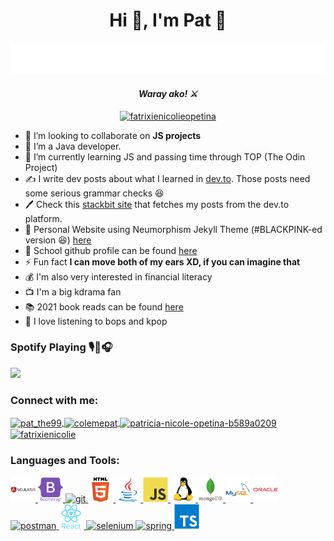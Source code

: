 
<h1 align="center">Hi 👋, I'm Pat 👧</h1>
<div align="center">
    <img src="header.svg" alt="full-name">
</div>
<h4 align="center"><em>Waray ako! ⚔️</em></h4>

<p align="center"> 
  <a href="https://github.com/ryo-ma/github-profile-trophy">
    <img src="https://github-profile-trophy.vercel.app/?username=fatrixienicolieopetina&theme=onedark" alt="fatrixienicolieopetina"/>
  </a>
</p>

- 👯 I’m looking to collaborate on **JS projects**
- 👀 I’m a Java developer.
- 🌱 I’m currently learning JS and passing time through TOP (The Odin Project)
- ✍️ I write dev posts about what I learned in <a href="https://dev.to/pat_the99">dev.to</a>. Those posts need some serious grammar checks 😆
- 🖊️ Check this [stackbit site](https://energetic-mint-a3822.netlify.app/) that fetches my posts from the dev.to platform.
- 👧 Personal Website using Neumorphism Jekyll Theme (#BLACKPINK-ed version 😆) [here](https://fatrixienicolieopetina.github.io/pat_the99/)
- 🏫 School github profile can be found <a href="https://github.com/patricianicoleopetina">here</a>
- ⚡ Fun fact **I can move both of my ears XD, if you can imagine that**
- 💰 I'm also very interested in financial literacy
- 📺 I'm a big kdrama fan
- 📚 2021 book reads can be found <a href="https://fatrixienicolieopetina.github.io/book-library/">here</a> 
- 💓 I love listening to bops and kpop

<p align="left">
  <h3>Spotify Playing 🎙️💃🎧</h3>
  <a href="https://spotify-github-profile.vercel.app/api/view.svg?uid=patricianicole5899&redirect=true">
    <img src = "https://spotify-github-profile.vercel.app/api/view.svg?uid=patricianicole5899&cover_image=false&theme=default"/>
  </a>
 </p>

<h3 align="left">Connect with me:</h3>
<p align="left">
  <a href="https://dev.to/pat_the99" target="blank">
    <img align="center" src="https://cdn.jsdelivr.net/npm/simple-icons@3.0.1/icons/dev-dot-to.svg" alt="pat_the99" height="30" width="40" />
  </a>
  <a href="https://twitter.com/colemepat" target="blank"><img align="center" src="https://raw.githubusercontent.com/rahuldkjain/github-profile-readme-generator/6253936f99716cd30c07055d5d10e9332af37171/src/images/icons/Social/twitter.svg" alt="colemepat" height="30" width="40" />
  </a>
  <a href="https://linkedin.com/in/patricia-nicole-opetina-b589a0209" target="blank">
    <img align="center" src="https://raw.githubusercontent.com/rahuldkjain/github-profile-readme-generator/6253936f99716cd30c07055d5d10e9332af37171/src/images/icons/Social/linked-in-alt.svg" alt="patricia-nicole-opetina-b589a0209" height="30" width="40" />
  </a>
  <a href="https://stackoverflow.com/users/15243804/fatrixienicolie" target="blank">
    <img align="center" src="https://raw.githubusercontent.com/rahuldkjain/github-profile-readme-generator//6253936f99716cd30c07055d5d10e9332af37171/src/images/icons/Social/stack-overflow.svg" alt="fatrixienicolie" height="30" width="40" />
  </a>
</p>

<h3 align="left">Languages and Tools:</h3>
  <p align="left"> 
  <a href="https://angular.io" target="_blank"> 
    <img src="https://raw.githubusercontent.com/devicons/devicon/master/icons/angularjs/angularjs-original-wordmark.svg" alt="angularjs" width="40" height="40"/> 
  </a> 
  <a href="https://getbootstrap.com" target="_blank"> 
    <img src="https://raw.githubusercontent.com/devicons/devicon/master/icons/bootstrap/bootstrap-plain-wordmark.svg" alt="bootstrap" width="40" height="40"/> 
  </a> 
  <a href="https://git-scm.com/" target="_blank"> 
    <img src="https://www.vectorlogo.zone/logos/git-scm/git-scm-icon.svg" alt="git" width="40" height="40"/> 
  </a> 
  <a href="https://www.w3.org/html/" target="_blank"> 
    <img src="https://raw.githubusercontent.com/devicons/devicon/master/icons/html5/html5-original-wordmark.svg" alt="html5" width="40" height="40"/> 
  </a> 
  <a href="https://www.java.com" target="_blank"> 
    <img src="https://raw.githubusercontent.com/devicons/devicon/master/icons/java/java-original.svg" alt="java" width="40" height="40"/> 
  </a> 
  <a href="https://developer.mozilla.org/en-US/docs/Web/JavaScript" target="_blank"> 
    <img src="https://raw.githubusercontent.com/devicons/devicon/master/icons/javascript/javascript-original.svg" alt="javascript" width="40" height="40"/> 
  </a> 
  <a href="https://www.linux.org/" target="_blank"> 
    <img src="https://raw.githubusercontent.com/devicons/devicon/master/icons/linux/linux-original.svg" alt="linux" width="40" height="40"/> 
  </a> 
  <a href="https://www.mongodb.com/" target="_blank"> 
    <img src="https://raw.githubusercontent.com/devicons/devicon/master/icons/mongodb/mongodb-original-wordmark.svg" alt="mongodb" width="40" height="40"/> 
  </a> 
  <a href="https://www.mysql.com/" target="_blank"> 
    <img src="https://raw.githubusercontent.com/devicons/devicon/master/icons/mysql/mysql-original-wordmark.svg" alt="mysql" width="40" height="40"/> 
  </a> 
  <a href="https://www.oracle.com/" target="_blank"> 
    <img src="https://raw.githubusercontent.com/devicons/devicon/master/icons/oracle/oracle-original.svg" alt="oracle" width="40" height="40"/> 
  </a> 
  <a href="https://postman.com" target="_blank"> 
    <img src="https://www.vectorlogo.zone/logos/getpostman/getpostman-icon.svg" alt="postman" width="40" height="40"/> 
  </a> 
  <a href="https://reactjs.org/" target="_blank"> 
    <img src="https://raw.githubusercontent.com/devicons/devicon/master/icons/react/react-original-wordmark.svg" alt="react" width="40" height="40"/> 
  </a> 
  <a href="https://www.selenium.dev" target="_blank"> 
    <img src="https://raw.githubusercontent.com/detain/svg-logos/780f25886640cef088af994181646db2f6b1a3f8/svg/selenium-logo.svg" alt="selenium" width="40" height="40"/> 
  </a> 
  <a href="https://spring.io/" target="_blank"> 
    <img src="https://www.vectorlogo.zone/logos/springio/springio-icon.svg" alt="spring" width="40" height="40"/> 
  </a> 
  <a href="https://www.typescriptlang.org/" target="_blank"> 
    <img src="https://raw.githubusercontent.com/devicons/devicon/master/icons/typescript/typescript-original.svg" alt="typescript" width="40" height="40"/> 
  </a> 
</p>


